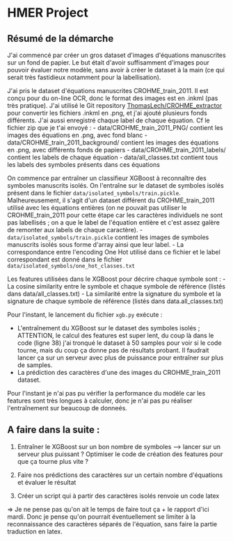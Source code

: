 # HMER Project

## Résumé de la démarche

J'ai commencé par créer un gros dataset d'images d'équations manuscrites sur un fond de papier. Le but était d'avoir suffisamment d'images pour pouvoir évaluer notre modèle, sans avoir à créer le dataset à la main (ce qui serait très fastidieux notamment pour la labellisation).

J'ai pris le dataset d'équations manuscrites CROHME_train_2011. Il est conçu pour du on-line OCR, donc le format des images est en .inkml (pas très pratique). J'ai utilisé le Git repository [ThomasLech/CROHME_extractor](https://github.com/ThomasLech/CROHME_extractor) pour convertir les fichiers .inkml en .png, et j'ai ajouté plusieurs fonds différents. J'ai aussi enregistré chaque label de chaque équation. Cf le fichier zip que je t'ai envoyé : 
    - data/CROHME_train_2011_PNG/ contient les images des équations en .png, avec fond blanc
    - data/CROHME_train_2011_background/ contient les images des équations en .png, avec différents fonds de papiers 
    - data/CROHME_train_2011_labels/ contient les labels de chaque équation
    - data/all_classes.txt contient tous les labels des symboles présents dans ces équations

On commence par entraîner un classifieur XGBoost à reconnaître des symboles manuscrits isolés. On l'entraîne sur le dataset de symboles isolés présent dans le fichier `data/isolated_symbols/train.pickle`. Malheureusement, il s'agit d'un dataset différent du CROHME_train_2011 utilisé avec les équations entières (on ne pouvait pas utiliser le CROHME_train_2011 pour cette étape car les caractères individuels ne sont pas labellisés ; on a que le label de l'équation entière et c'est assez galère de remonter aux labels de chaque caractère). 
    - `data/isolated_symbols/train.pickle` contient les images de symboles manuscrits isolés sous forme d'array ainsi que leur label. 
    - La correspondance entre l'encoding One Hot utilisé dans ce fichier et le label correspondant est donné dans le fichier `data/isolated_symbols/one_hot_classes.txt`

Les features utilisées dans le XGBoost pour décrire chaque symbole sont : 
    - La cosine similarity entre le symbole et chaque symbole de référence (listés dans data/all_classes.txt)
    - La similarité entre la signature du symbole et la signature de chaque symbole de référence (listés dans data.all_classes.txt)

Pour l'instant, le lancement du fichier `xgb.py` exécute : 
- L'entraînement du XGBoost sur le dataset des symboles isolés ; ATTENTION, le calcul des features est super lent, du coup là dans le code (ligne 38) j'ai tronqué le dataset à 50 samples pour voir si le code tourne, mais du coup ça donne pas de résultats probant. Il faudrait lancer ça sur un serveur avec plus de puissance pour entraîner sur plus de samples.
- La prédiction des caractères d'une des images du CROHME_train_2011 dataset.

Pour l'instant je n'ai pas pu vérifier la performance du modèle car les features sont très longues à calculer, donc je n'ai pas pu réaliser l'entraînement sur beaucoup de donneés.

## A faire dans la suite : 

1. Entraîner le XGBoost sur un bon nombre de symboles --> lancer sur un serveur plus puissant ? Optimiser le code de création des features pour que ça tourne plus vite ?

2. Faire nos prédictions des caractères sur un certain nombre d'équations et évaluer le résultat

3. Créer un script qui à partir des caractères isolés renvoie un code latex

=> Je ne pense pas qu'on ait le temps de faire tout ça + le rapport d'ici mardi. Donc je pense qu'on pourrait éventuellement se limiter à la reconnaissance des caractères séparés de l'équation, sans faire la partie traduction en latex.
